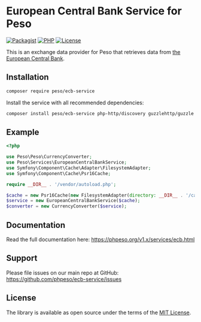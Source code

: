 # European Central Bank Service for Peso

[![Packagist]][Packagist Link]
[![PHP]][Packagist Link]
[![License]][License Link]

[Packagist]: https://img.shields.io/packagist/v/peso/ecb-service.svg?style=flat-square
[PHP]: https://img.shields.io/packagist/php-v/peso/ecb-service.svg?style=flat-square
[License]: https://img.shields.io/packagist/l/peso/ecb-service.svg?style=flat-square

[Packagist Link]: https://packagist.org/packages/peso/ecb-service
[License Link]: LICENSE.md

This is an exchange data provider for Peso that retrieves data from
[the European Central Bank](https://www.ecb.europa.eu/).

## Installation

```bash
composer require peso/ecb-service
```

Install the service with all recommended dependencies:

```bash
composer install peso/ecb-service php-http/discovery guzzlehttp/guzzle symfony/cache
```

## Example

```php
<?php

use Peso\Peso\CurrencyConverter;
use Peso\Services\EuropeanCentralBankService;
use Symfony\Component\Cache\Adapter\FilesystemAdapter;
use Symfony\Component\Cache\Psr16Cache;

require __DIR__ . '/vendor/autoload.php';

$cache = new Psr16Cache(new FilesystemAdapter(directory: __DIR__ . '/cache'));
$service = new EuropeanCentralBankService($cache);
$converter = new CurrencyConverter($service);
```

## Documentation

Read the full documentation here: <https://phpeso.org/v1.x/services/ecb.html>

## Support

Please file issues on our main repo at GitHub: <https://github.com/phpeso/ecb-service/issues>

## License

The library is available as open source under the terms of the [MIT License][License Link].
